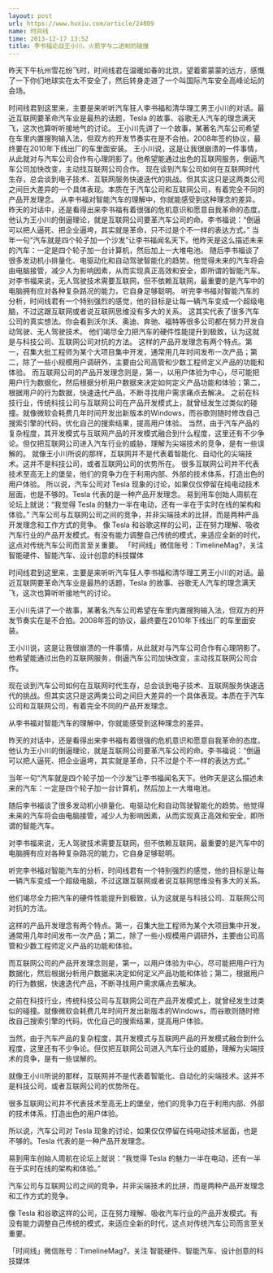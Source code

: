 ```yaml
---
layout: post
url: https://www.huxiu.com/article/24809
name: 时间线
time: 2013-12-17 13:52
title: 李书福论战王小川，火箭学与二进制的碰撞
---
```

昨天下午杭州雪花纷飞时，时间线君在温暖如春的北京，望着雾蒙蒙的远方，感慨了一下你们地球实在太不安全了，然后转身走进了一个叫国际汽车安全高峰论坛的会场。

时间线君到这里来，主要是来听听汽车狂人李书福和清华理工男王小川的对话。最近互联网要革命汽车业是最热的话题，Tesla 的故事、谷歌无人汽车的理念满天飞，这次也算听听接地气的讨论。 王小川先讲了一个故事，某著名汽车公司希望在车里内置搜狗输入法，但双方的开发节奏实在是不合拍。2008年签的协议，最终要在2010年下线出厂的车里面安装。 王小川说，这是让我很崩溃的一件事情，从此就对与汽车公司合作有心理阴影了。他希望能通过出色的互联网服务，倒逼汽车公司加快改变，主动找互联网公司合作。 现在谈到汽车公司如何在互联网时代生存，总会谈到电子技术、互联网服务快速迭代的挑战。但其实这只是这两类公司之间巨大差异的一个具体表现。本质在于汽车公司和互联网公司，有着完全不同的产品开发理念。 从李书福对智能汽车的理解中，你就能感受到这种理念的差异。 昨天的对话中，还是看得出来李书福有着很强的危机意识和愿意自我革命的态度。他认为王小川的倒逼理论，就是互联网公司要革汽车公司的命。李书福说：“倒逼可以把人逼死、把企业逼垮，其实就是革命，只不过是个不一样的表达方式。” 当年一句“汽车就是四个轮子加一个沙发”让李书福闻名天下。他昨天是这么描述未来的汽车：一定是四个轮子加一台计算机，然后加上一大堆电池。 随后李书福谈了很多发动机小排量化、电驱动化和自动驾驶智能化的趋势。他觉得未来的汽车将会由电脑接管，减少人为影响因素，从而实现真正高效和安全，即所谓的智能汽车。 对李书福来说，无人驾驶技术需要互联网，但不依赖互联网，最重要的是汽车中的电脑拥有应对各种复杂路况的能力，它自身足够聪明。 听完李书福对智能汽车的分析，时间线君有一个特别强烈的感觉，他的目标是让每一辆汽车变成一个超级电脑，不过这跟互联网或者说互联网思维没有多大的关系。 这其实代表了很多汽车公司的真实想法。你会看到沃尔沃、奥迪、奔驰、福特等很多公司都在努力开发自动驾驶、无人驾驶技术。 他们竭尽全力把汽车的硬件性能提升到极致，认为这就是与科技公司、互联网公司对抗的方法。 这样的产品开发理念有两个特点。第一，召集大批工程师为某个大项目集中开发，通常用几年时间发布一次产品；第二，除了一些小规模用户调研外，主要由公司高管和少数工程师定义产品的功能和体验。 而互联网公司的产品开发理念则是，第一，以用户体验为中心，尽可能把用户行为数据化，然后根据分析用户数据来决定如何定义产品功能和体验；第二，根据用户的行为数据，快速迭代产品，不断寻找用户需求痛点去解决。 之前在科技行业，传统科技公司与互联网公司在产品开发模式上，就曾经发生过类似的碰撞。就像微软会耗费几年时间开发出新版本的Windows，而谷歌则随时修改自己搜索引擎的代码，优化自己的搜索结果，提高用户体验。 当然，由于汽车产品的复杂程度，其开发模式与互联网产品的开发模式融合到什么程度，这里还有不少争论。但仅把互联网公司进入汽车行业的威胁，理解为尖端技术的竞争，是有一些误解的。 就像王小川所说的那样，互联网并不是代表着智能化、自动化的尖端技术。这并不是科技公司，或者互联网公司的优势所在。 很多互联网公司并不代表技术至高无上的堡垒，他们的竞争力在于利用内部、外部的技术体系，打造出色的用户体验。 所以说，汽车公司对 Tesla 现象的讨论，如果仅仅停留在纯电动技术层面，也是不够的。Tesla 代表的是一种产品开发理念。 易到用车创始人周航在论坛上就说：“我觉得 Tesla 的魅力一半在电动，还有一半在于实时在线的架构和体验。” 汽车公司与互联网公司之间的竞争，并非尖端技术的比拼，而是两种产品开发理念和工作方式的竞争。 像 Tesla 和谷歌这样的公司，正在努力理解、吸收汽车行业的产品开发模式。有没有能力调整自己传统的模式，来适应全新的时代，这点对传统汽车公司而言至关重要。 「时间线」微信账号：TimelineMag?，关注 智能硬件、智能汽车、设计创意的科技媒体

时间线君到这里来，主要是来听听汽车狂人李书福和清华理工男王小川的对话。最近互联网要革命汽车业是最热的话题，Tesla 的故事、谷歌无人汽车的理念满天飞，这次也算听听接地气的讨论。

王小川先讲了一个故事，某著名汽车公司希望在车里内置搜狗输入法，但双方的开发节奏实在是不合拍。2008年签的协议，最终要在2010年下线出厂的车里面安装。

王小川说，这是让我很崩溃的一件事情，从此就对与汽车公司合作有心理阴影了。他希望能通过出色的互联网服务，倒逼汽车公司加快改变，主动找互联网公司合作。

现在谈到汽车公司如何在互联网时代生存，总会谈到电子技术、互联网服务快速迭代的挑战。但其实这只是这两类公司之间巨大差异的一个具体表现。本质在于汽车公司和互联网公司，有着完全不同的产品开发理念。

从李书福对智能汽车的理解中，你就能感受到这种理念的差异。

昨天的对话中，还是看得出来李书福有着很强的危机意识和愿意自我革命的态度。他认为王小川的倒逼理论，就是互联网公司要革汽车公司的命。李书福说：“倒逼可以把人逼死、把企业逼垮，其实就是革命，只不过是个不一样的表达方式。”

当年一句“汽车就是四个轮子加一个沙发”让李书福闻名天下。他昨天是这么描述未来的汽车：一定是四个轮子加一台计算机，然后加上一大堆电池。

随后李书福谈了很多发动机小排量化、电驱动化和自动驾驶智能化的趋势。他觉得未来的汽车将会由电脑接管，减少人为影响因素，从而实现真正高效和安全，即所谓的智能汽车。

对李书福来说，无人驾驶技术需要互联网，但不依赖互联网，最重要的是汽车中的电脑拥有应对各种复杂路况的能力，它自身足够聪明。

听完李书福对智能汽车的分析，时间线君有一个特别强烈的感觉，他的目标是让每一辆汽车变成一个超级电脑，不过这跟互联网或者说互联网思维没有多大的关系。

他们竭尽全力把汽车的硬件性能提升到极致，认为这就是与科技公司、互联网公司对抗的方法。

这样的产品开发理念有两个特点。第一，召集大批工程师为某个大项目集中开发，通常用几年时间发布一次产品；第二，除了一些小规模用户调研外，主要由公司高管和少数工程师定义产品的功能和体验。

而互联网公司的产品开发理念则是，第一，以用户体验为中心，尽可能把用户行为数据化，然后根据分析用户数据来决定如何定义产品功能和体验；第二，根据用户的行为数据，快速迭代产品，不断寻找用户需求痛点去解决。

之前在科技行业，传统科技公司与互联网公司在产品开发模式上，就曾经发生过类似的碰撞。就像微软会耗费几年时间开发出新版本的Windows，而谷歌则随时修改自己搜索引擎的代码，优化自己的搜索结果，提高用户体验。

当然，由于汽车产品的复杂程度，其开发模式与互联网产品的开发模式融合到什么程度，这里还有不少争论。但仅把互联网公司进入汽车行业的威胁，理解为尖端技术的竞争，是有一些误解的。

就像王小川所说的那样，互联网并不是代表着智能化、自动化的尖端技术。这并不是科技公司，或者互联网公司的优势所在。

很多互联网公司并不代表技术至高无上的堡垒，他们的竞争力在于利用内部、外部的技术体系，打造出色的用户体验。

所以说，汽车公司对 Tesla 现象的讨论，如果仅仅停留在纯电动技术层面，也是不够的。Tesla 代表的是一种产品开发理念。

易到用车创始人周航在论坛上就说：“我觉得 Tesla 的魅力一半在电动，还有一半在于实时在线的架构和体验。”

汽车公司与互联网公司之间的竞争，并非尖端技术的比拼，而是两种产品开发理念和工作方式的竞争。

像 Tesla 和谷歌这样的公司，正在努力理解、吸收汽车行业的产品开发模式。有没有能力调整自己传统的模式，来适应全新的时代，这点对传统汽车公司而言至关重要。

「时间线」微信账号：TimelineMag?，关注 智能硬件、智能汽车、设计创意的科技媒体

